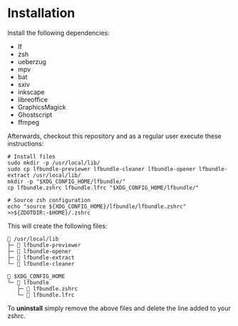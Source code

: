 
# Installation

Install the following dependencies:

- lf
- zsh
- ueberzug
- mpv
- bat
- sxiv
- inkscape
- libreoffice
- GraphicsMagick
- Ghostscript
- ffmpeg

Afterwards, checkout this repository and as a regular user execute these instructions:

```
# Install files
sudo mkdir -p /usr/local/lib/
sudo cp lfbundle-previewer lfbundle-cleaner lfbundle-opener lfbundle-extract /usr/local/lib/
mkdir -p "$XDG_CONFIG_HOME/lfbundle/"
cp lfbundle.zshrc lfbundle.lfrc "$XDG_CONFIG_HOME/lfbundle/"

# Source zsh configuration
echo "source ${XDG_CONFIG_HOME}/lfbundle/lfbundle.zshrc" >>${ZDOTDIR:-$HOME}/.zshrc
```

This will create the following files:

```
 /usr/local/lib
├─  lfbundle-previewer
├─  lfbundle-opener
├─  lfbundle-extract
└─  lfbundle-cleaner

 $XDG_CONFIG_HOME
└─  lfbundle
   ├─  lfbundle.zshrc
   └─  lfbundle.lfrc
```

To **uninstall** simply remove the above files and delete the line added to your zshrc.

